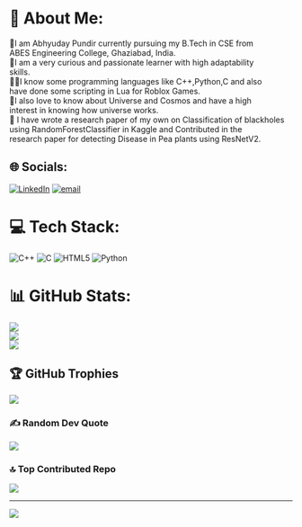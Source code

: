 # 💫 About Me:
👤I am Abhyuday Pundir currently pursuing my B.Tech in CSE from<br>    ABES Engineering College, Ghaziabad, India.<br>🧠I am a very curious and passionate learner with high adaptability<br>     skills.<br>👨‍🍳I know some programming languages like C++,Python,C and also <br>     have done some scripting in Lua for Roblox Games.<br>🌌I also love to know about Universe and Cosmos and have a high<br>     interest in knowing how universe works.<br>🔭 I have wrote a research paper of my own on Classification of blackholes<br>      using RandomForestClassifier in Kaggle and Contributed in the <br>      research paper for detecting Disease in Pea plants using ResNetV2.


## 🌐 Socials:
[![LinkedIn](https://img.shields.io/badge/LinkedIn-%230077B5.svg?logo=linkedin&logoColor=white)](https://linkedin.com/in/abhyuday-pundir-826957359) [![email](https://img.shields.io/badge/Email-D14836?logo=gmail&logoColor=white)](mailto:abhyudaypundir07) 

# 💻 Tech Stack:
![C++](https://img.shields.io/badge/c++-%2300599C.svg?style=for-the-badge&logo=c%2B%2B&logoColor=white) ![C](https://img.shields.io/badge/c-%2300599C.svg?style=for-the-badge&logo=c&logoColor=white) ![HTML5](https://img.shields.io/badge/html5-%23E34F26.svg?style=for-the-badge&logo=html5&logoColor=white) ![Python](https://img.shields.io/badge/python-3670A0?style=for-the-badge&logo=python&logoColor=ffdd54)
# 📊 GitHub Stats:
![](https://github-readme-stats.vercel.app/api?username=abhyuday-fr&theme=radical&hide_border=false&include_all_commits=false&count_private=true)<br/>
![](https://nirzak-streak-stats.vercel.app/?user=abhyuday-fr&theme=radical&hide_border=false)<br/>
![](https://github-readme-stats.vercel.app/api/top-langs/?username=abhyuday-fr&theme=radical&hide_border=false&include_all_commits=false&count_private=true&layout=compact)

## 🏆 GitHub Trophies
![](https://github-profile-trophy.vercel.app/?username=abhyuday-fr&theme=radical&no-frame=false&no-bg=true&margin-w=4)

### ✍️ Random Dev Quote
![](https://quotes-github-readme.vercel.app/api?type=horizontal&theme=radical)

### 🔝 Top Contributed Repo
![](https://github-contributor-stats.vercel.app/api?username=abhyuday-fr&limit=5&theme=radical&combine_all_yearly_contributions=true)

---
[![](https://visitcount.itsvg.in/api?id=abhyuday-fr&icon=0&color=0)](https://visitcount.itsvg.in)

<!-- Proudly created with GPRM ( https://gprm.itsvg.in ) -->
